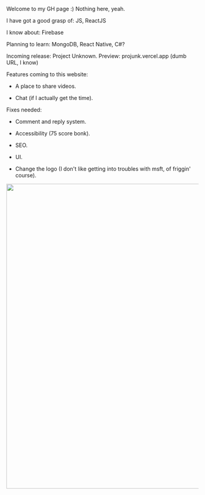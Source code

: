 Welcome to my GH page :) Nothing here, yeah.

I have got a good grasp of: JS, ReactJS

I know about: Firebase

Planning to learn: MongoDB, React Native, C#?

Incoming release: Project Unknown. Preview: projunk.vercel.app (dumb URL, I know)

Features coming to this website:

- A place to share videos.

- Chat (if I actually get the time).

Fixes needed:

- Comment and reply system.

- Accessibility (75 score bonk).

- SEO.

- UI.

- Change the logo (I don't like getting into troubles with msft, of friggin' course).
<img src="https://picsum.photos/3840/2160?random=1" width="800px" height="auto">

